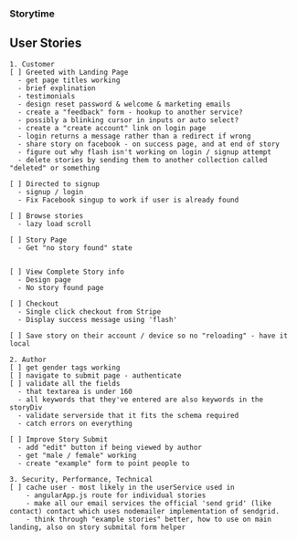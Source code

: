 ### Storytime

  ## User Stories
    1. Customer
    [ ] Greeted with Landing Page
      - get page titles working
      - brief explination
      - testimonials
      - design reset password & welcome & marketing emails
      - create a "feedback" form - hookup to another service?
      - possibly a blinking cursor in inputs or auto select?
      - create a "create account" link on login page
      - login returns a message rather than a redirect if wrong
      - share story on facebook - on success page, and at end of story
      - figure out why flash isn't working on login / signup attempt
      - delete stories by sending them to another collection called "deleted" or something

    [ ] Directed to signup
      - signup / login
      - Fix Facebook singup to work if user is already found

    [ ] Browse stories
      - lazy load scroll

    [ ] Story Page
      - Get "no story found" state


    [ ] View Complete Story info
      - Design page
      - No story found page

    [ ] Checkout
      - Single click checkout from Stripe
      - Display success message using 'flash'

    [ ] Save story on their account / device so no "reloading" - have it local

    2. Author
    [ ] get gender tags working
    [ ] navigate to submit page - authenticate
    [ ] validate all the fields
      - that textarea is under 160
      - all keywords that they've entered are also keywords in the storyDiv
      - validate serverside that it fits the schema required
      - catch errors on everything

    [ ] Improve Story Submit
      - add "edit" button if being viewed by author
      - get "male / female" working
      - create "example" form to point people to

    3. Security, Performance, Technical
    [ ] cache user - most likely in the userService used in
        - angularApp.js route for individual stories
        - make all our email services the official 'send grid' (like contact) contact which uses nodemailer implementation of sendgrid.
        - think through "example stories" better, how to use on main landing, also on story submital form helper
